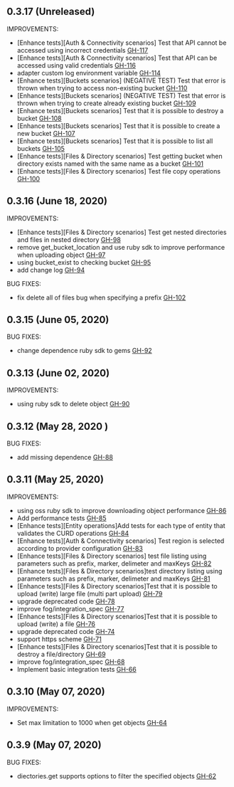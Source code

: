 ## 0.3.17 (Unreleased)

IMPROVEMENTS:
- [Enhance tests][Auth & Connectivity scenarios] Test that API cannot be accessed using incorrect credentials [GH-117](https://github.com/fog/fog-aliyun/pull/117)
- [Enhance tests][Auth & Connectivity scenarios] Test that API can be accessed using valid credentials [GH-116](https://github.com/fog/fog-aliyun/pull/116)
- adapter custom log environment variable [GH-114](https://github.com/fog/fog-aliyun/pull/114)
- [Enhance tests][Buckets scenarios] (NEGATIVE TEST) Test that error is thrown when trying to access non-existing bucket [GH-110](https://github.com/fog/fog-aliyun/pull/110)
- [Enhance tests][Buckets scenarios] (NEGATIVE TEST) Test that error is thrown when trying to create already existing bucket [GH-109](https://github.com/fog/fog-aliyun/pull/109)
- [Enhance tests][Buckets scenarios] Test that it is possible to destroy a bucket [GH-108](https://github.com/fog/fog-aliyun/pull/108)
- [Enhance tests][Buckets scenarios] Test that it is possible to create a new bucket [GH-107](https://github.com/fog/fog-aliyun/pull/107)
- [Enhance tests][Buckets scenarios] Test that it is possible to list all buckets [GH-105](https://github.com/fog/fog-aliyun/pull/105)
- [Enhance tests][Files & Directory scenarios] Test getting bucket when directory exists named with the same name as a bucket [GH-101](https://github.com/fog/fog-aliyun/pull/101)
- [Enhance tests][Files & Directory scenarios] Test file copy operations [GH-100](https://github.com/fog/fog-aliyun/pull/100)

## 0.3.16 (June 18, 2020)

IMPROVEMENTS:
- [Enhance tests][Files & Directory scenarios] Test get nested directories and files in nested directory [GH-98](https://github.com/fog/fog-aliyun/pull/98)
- remove get_bucket_location and use ruby sdk to improve performance when uploading object [GH-97](https://github.com/fog/fog-aliyun/pull/97)
- using bucket_exist to checking bucket [GH-95](https://github.com/fog/fog-aliyun/pull/95)
- add change log [GH-94](https://github.com/fog/fog-aliyun/pull/94)

BUG FIXES:
- fix delete all of files bug when specifying a prefix [GH-102](https://github.com/fog/fog-aliyun/pull/102)

## 0.3.15 (June 05, 2020)

BUG FIXES:
- change dependence ruby sdk to gems [GH-92](https://github.com/fog/fog-aliyun/pull/92)

## 0.3.13 (June 02, 2020)

IMPROVEMENTS:
- using ruby sdk to delete object [GH-90](https://github.com/fog/fog-aliyun/pull/90)

## 0.3.12 (May 28, 2020 )

BUG FIXES:
- add missing dependence [GH-88](https://github.com/fog/fog-aliyun/pull/88)

## 0.3.11 (May 25, 2020)

IMPROVEMENTS:
- using oss ruby sdk to improve downloading object performance [GH-86](https://github.com/fog/fog-aliyun/pull/86)
- Add performance tests [GH-85](https://github.com/fog/fog-aliyun/pull/85)
- [Enhance tests][Entity operations]Add tests for each type of entity that validates the CURD operations [GH-84](https://github.com/fog/fog-aliyun/pull/84)
- [Enhance tests][Auth & Connectivity scenarios] Test region is selected according to provider configuration [GH-83](https://github.com/fog/fog-aliyun/pull/83)
- [Enhance tests][Files & Directory scenarios] test file listing using parameters such as prefix, marker, delimeter and maxKeys [GH-82](https://github.com/fog/fog-aliyun/pull/82)
- [Enhance tests][Files & Directory scenarios]test directory listing using parameters such as prefix, marker, delimeter and maxKeys [GH-81](https://github.com/fog/fog-aliyun/pull/81)
- [Enhance tests][Files & Directory scenarios]Test that it is possible to upload (write) large file (multi part upload) [GH-79](https://github.com/fog/fog-aliyun/pull/79)
- upgrade deprecated code [GH-78](https://github.com/fog/fog-aliyun/pull/78)
- improve fog/integration_spec [GH-77](https://github.com/fog/fog-aliyun/pull/77)
- [Enhance tests][Files & Directory scenarios]Test that it is possible to upload (write) a file [GH-76](https://github.com/fog/fog-aliyun/pull/76)
- upgrade deprecated code [GH-74](https://github.com/fog/fog-aliyun/pull/74)
- support https scheme [GH-71](https://github.com/fog/fog-aliyun/pull/71)
- [Enhance tests][Files & Directory scenarios]Test that it is possible to destroy a file/directory [GH-69](https://github.com/fog/fog-aliyun/pull/69)
- improve fog/integration_spec [GH-68](https://github.com/fog/fog-aliyun/pull/68)
- Implement basic integration tests [GH-66](https://github.com/fog/fog-aliyun/pull/66)

## 0.3.10 (May 07, 2020)

IMPROVEMENTS:
- Set max limitation to 1000 when get objects [GH-64](https://github.com/fog/fog-aliyun/pull/64)

## 0.3.9 (May 07, 2020)

BUG FIXES:
- diectories.get supports options to filter the specified objects [GH-62](https://github.com/fog/fog-aliyun/pull/62)